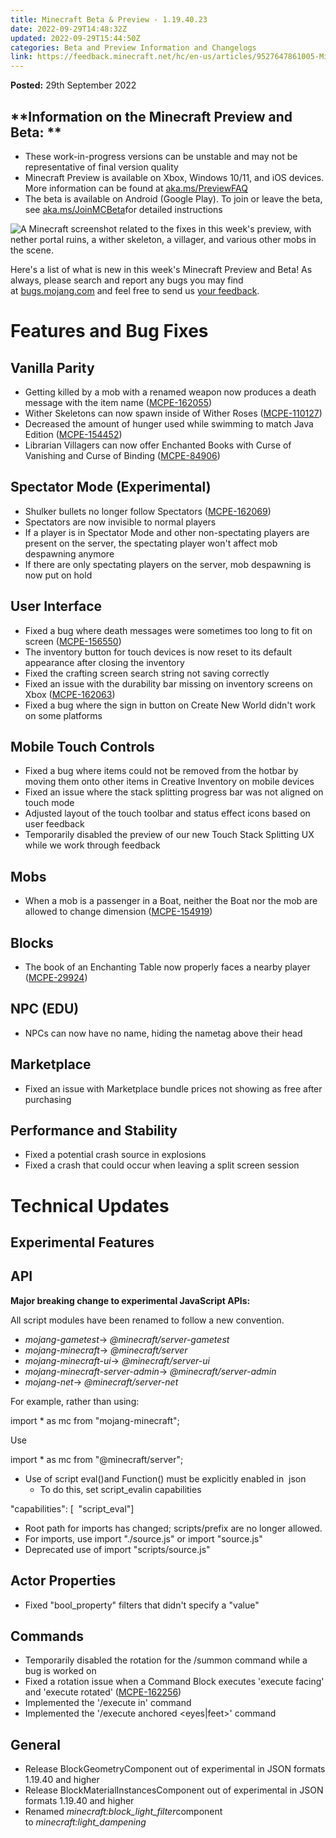 ```yaml
---
title: Minecraft Beta & Preview - 1.19.40.23
date: 2022-09-29T14:48:32Z
updated: 2022-09-29T15:44:50Z
categories: Beta and Preview Information and Changelogs
link: https://feedback.minecraft.net/hc/en-us/articles/9527647861005-Minecraft-Beta-Preview-1-19-40-23
---
```


**Posted:** 29th September 2022

## **Information on the Minecraft Preview and Beta: **

-   These work-in-progress versions can be unstable and may not be representative of final version quality
-   Minecraft Preview is available on Xbox, Windows 10/11, and iOS devices. More information can be found at [aka.ms/PreviewFAQ](http://aka.ms/PreviewFAQ)
-   The beta is available on Android (Google Play). To join or leave the beta, see [aka.ms/JoinMCBeta](https://aka.ms/JoinMCBeta)for detailed instructions

![A Minecraft screenshot related to the fixes in this week\'s preview, with nether portal ruins, a wither skeleton, a villager, and various other mobs in the scene.](https://feedback.minecraft.net/hc/article_attachments/9527542833677/R19U4_4_16x9.jpg)

Here\'s a list of what is new in this week\'s Minecraft Preview and Beta! As always, please search and report any bugs you may find at [bugs.mojang.com](https://bugs.mojang.com/) and feel free to send us [your feedback](https://aka.ms/MinecraftBetaFeedback).

# **Features and Bug Fixes**

## **Vanilla Parity**

-   Getting killed by a mob with a renamed weapon now produces a death message with the item name ([MCPE-162055](https://bugs.mojang.com/browse/MCPE-162055))
-   Wither Skeletons can now spawn inside of Wither Roses ([MCPE-110127](https://bugs.mojang.com/browse/MCPE-110127))
-   Decreased the amount of hunger used while swimming to match Java Edition ([MCPE-154452](https://bugs.mojang.com/browse/MCPE-154452))
-   Librarian Villagers can now offer Enchanted Books with Curse of Vanishing and Curse of Binding ([MCPE-84906](https://bugs.mojang.com/browse/MCPE-84906))

## **Spectator Mode (Experimental)**

-   Shulker bullets no longer follow Spectators ([MCPE-162069](https://bugs.mojang.com/browse/MCPE-162069))
-   Spectators are now invisible to normal players
-   If a player is in Spectator Mode and other non-spectating players are present on the server, the spectating player won\'t affect mob despawning anymore
-   If there are only spectating players on the server, mob despawning is now put on hold

## **User Interface**

-   Fixed a bug where death messages were sometimes too long to fit on screen ([MCPE-156550](https://bugs.mojang.com/browse/MCPE-156550))
-   The inventory button for touch devices is now reset to its default appearance after closing the inventory
-   Fixed the crafting screen search string not saving correctly
-   Fixed an issue with the durability bar missing on inventory screens on Xbox ([MCPE-162063](https://bugs.mojang.com/browse/MCPE-162063))
-   Fixed a bug where the sign in button on Create New World didn\'t work on some platforms

## **Mobile Touch Controls**

-   Fixed a bug where items could not be removed from the hotbar by moving them onto other items in Creative Inventory on mobile devices
-   Fixed an issue where the stack splitting progress bar was not aligned on touch mode
-   Adjusted layout of the touch toolbar and status effect icons based on user feedback
-   Temporarily disabled the preview of our new Touch Stack Splitting UX while we work through feedback

## **Mobs**

-   When a mob is a passenger in a Boat, neither the Boat nor the mob are allowed to change dimension ([MCPE-154919](https://bugs.mojang.com/browse/MCPE-154919))

## **Blocks**

-   The book of an Enchanting Table now properly faces a nearby player ([MCPE-29924](https://bugs.mojang.com/browse/MCPE-29924))

## **NPC (EDU)**

-   NPCs can now have no name, hiding the nametag above their head

## **Marketplace**

-   Fixed an issue with Marketplace bundle prices not showing as free after purchasing

## **Performance and Stability**

-   Fixed a potential crash source in explosions
-   Fixed a crash that could occur when leaving a split screen session

# **Technical Updates**

## **Experimental Features**

## **API**

**Major breaking change to experimental JavaScript APIs:**

All script modules have been renamed to follow a new convention.  

-   *mojang-gametest*-\> *\@minecraft/server-gametest*
-   *mojang-minecraft*-\> *\@minecraft/server*
-   *mojang-minecraft-ui*-\> *\@minecraft/server-ui*
-   *mojang-minecraft-server-admin*-\> *\@minecraft/server-admin*
-   *mojang-net*-\> *\@minecraft/server-net*

For example, rather than using:

import \* as mc from "mojang-minecraft";

Use

import \* as mc from "@minecraft/server";

-   Use of script eval()and Function() must be explicitly enabled in  json 
    -   To do this, set script_evalin capabilities

\"capabilities\": \[  \"script_eval\"\]

-   Root path for imports has changed; scripts/prefix are no longer allowed.
-   For imports, use import \"./source.js\" or import \"source.js\"
-   Deprecated use of import \"scripts/source.js\"

## **Actor Properties**

-   Fixed \"bool_property\" filters that didn\'t specify a \"value\"

## **Commands**

-   Temporarily disabled the rotation for the /summon command while a bug is worked on
-   Fixed a rotation issue when a Command Block executes \'execute facing\' and \'execute rotated\' ([MCPE-162256](https://bugs.mojang.com/browse/MCPE-162256))
-   Implemented the \'/execute in\' command
-   Implemented the '/execute anchored \<eyes\|feet\>' command

## **General**

-   Release BlockGeometryComponent out of experimental in JSON formats 1.19.40 and higher
-   Release BlockMaterialInstancesComponent out of experimental in JSON formats 1.19.40 and higher
-   Renamed *minecraft:block_light_filter*component to *minecraft:light_dampening*
